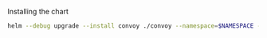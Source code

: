 Installing the chart

```sh
helm --debug upgrade --install convoy ./convoy --namespace=$NAMESPACE --set image.tag=$VERSION
```
